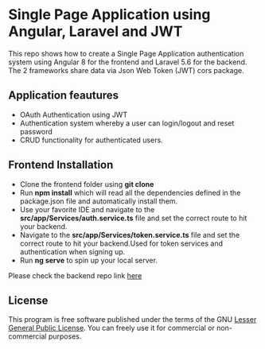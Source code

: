 # Single Page Application using Angular, Laravel and JWT

This repo shows how to create a Single Page Application authentication system using Angular 8 for the frontend  and Laravel 5.6 for the backend. The 2 frameworks share data via Json Web Token (JWT) cors package.

## Application feautures

* OAuth Authentication using JWT
* Authentication system whereby a user can login/logout and reset password
* CRUD functionality for authenticated users.

## Frontend Installation
* Clone the frontend folder using **git clone**
* Run **npm install** which will read all the dependencies defined in the package.json file and automatically install them.
* Use your favorite IDE and navigate to the **src/app/Services/auth.service.ts** file and set the correct route to hit your backend.
* Navigate to the **src/app/Services/token.service.ts** file and set the correct route to hit your backend.Used for token services and authentication when signing up. 
* Run **ng serve** to spin up your local server.

Please check the backend repo link [here](https://github.com/Patwan/angular-laravel-spa)

## License
This program is free software published under the terms of the GNU [Lesser General Public License](http://www.gnu.org/copyleft/lesser.html).
You can freely use it for commercial or non-commercial purposes.